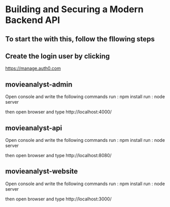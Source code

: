 # Building and Securing a Modern Backend API

## To start the with this, follow the fllowing steps

## Create the login user by clicking

https://manage.auth0.com

## movieanalyst-admin

Open console and write the following commands
run : npm install
run : node server

then open browser and type http://localhost:4000/

## movieanalyst-api

Open console and write the following commands
run : npm install
run : node server

then open browser and type http://localhost:8080/

## movieanalyst-website

Open console and write the following commands
run : npm install
run : node server

then open browser and type http://localhost:3000/
